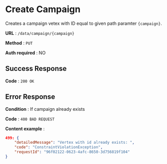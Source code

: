 # Create Campaign

Creates a campaign vetex with ID equal to given path paramter `{campaign}`.

**URL** : `/data/campaign/{campaign}`

**Method** : `PUT`

**Auth required** : NO

## Success Response

**Code** : `200 OK`

## Error Response

**Condition** : If campaign already exists

**Code** : `400 BAD REQUEST`

**Content example** :

```json
499: {
    "detailedMessage": "Vertex with id already exists: ",
    "code": "ConstraintViolationException",
    "requestId": "96f02122-0623-4afc-8650-3d756819f104"
}
```
